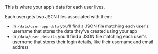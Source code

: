 This is where your app's data for each user lives.

Each user gets two JSON files associated with them:
- In `/data/user-app-data` you'll find a JSON file matching each user's username that stores the data they've created using your app
- In `/data/user-details` you'll find a JSON file matching each user's username that stores their login details, like their username and email address